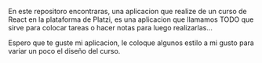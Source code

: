 En este repositoro encontraras, una aplicacion que realize de un curso de React en la plataforma de Platzi, es una aplicacion que llamamos TODO que sirve para colocar tareas o hacer notas para luego realizarlas...


Espero que te guste mi aplicacion, le coloque algunos estilo a mi gusto para variar un poco el diseño del curso.




